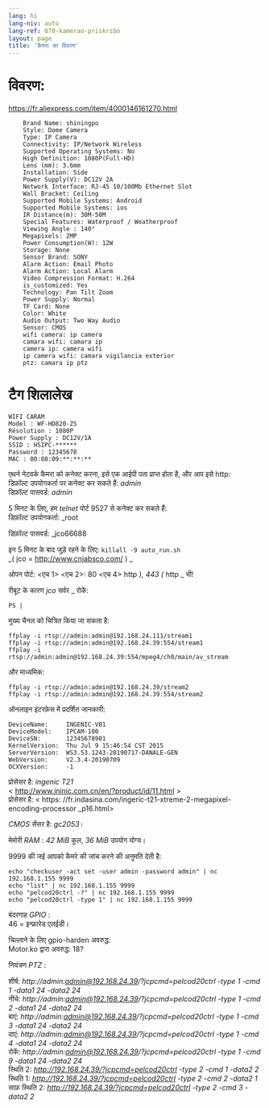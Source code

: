 ```yaml
---
lang: hi
lang-niv: auto
lang-ref: 070-kamerao-priskribo
layout: page
title: 'कैमरा का विवरण'
---
```




# विवरण:
<https://fr.aliexpress.com/item/4000146161270.html>  
```
    Brand Name: shiningpo
    Style: Dome Camera
    Type: IP Camera
    Connectivity: IP/Network Wireless
    Supported Operating Systems: No
    High Definition: 1080P(Full-HD)
    Lens (mm): 3.6mm
    Installation: Side
    Power Supply(V): DC12V 2A
    Network Interface: RJ-45 10/100Mb Ethernet Slot
    Wall Bracket: Ceiling
    Supported Mobile Systems: Android
    Supported Mobile Systems: ios
    IR Distance(m): 30M-50M
    Special Features: Waterproof / Weatherproof
    Viewing Angle : 140°
    Megapixels: 2MP
    Power Consumption(W): 12W
    Storage: None
    Sensor Brand: SONY
    Alarm Action: Email Photo
    Alarm Action: Local Alarm
    Video Compression Format: H.264
    is_customized: Yes
    Technology: Pan Tilt Zoom
    Power Supply: Normal
    TF Card: None
    Color: White
    Audio Output: Two Way Audio
    Sensor: CMOS
    wifi camera: ip camera
    camara wifi: camara ip
    camera ip: camera wifi
    ip camera wifi: camara vigilancia exterior
    ptz: camara ip ptz
```

# टैग शिलालेख
```
WIFI CARAM
Model : WF-HD820-ZS
Résolution : 1080P
Power Supply : DC12V/1A
SSID : HSIPC-******
Password : 12345678
MAC : 00:88:09:**:**:**
```

एथर्न नेटवर्क कैमरा को कनेक्ट करना, इसे एक आईपी पता प्राप्त होता है, और आप इसे http:    
 डिफ़ॉल्ट उपयोगकर्ता पर कनेक्ट कर सकते हैं:   _admin_    
 डिफ़ॉल्ट पासवर्ड:   _admin_  

5 मिनट के लिए, हम   _telnet_   पोर्ट 9527 से कनेक्ट कर सकते हैं:    
 डिफ़ॉल्ट उपयोगकर्ता:   _root  
  
  
डिफ़ॉल्ट पासवर्ड:   _jco66688  
  
  
इन 5 मिनट के बाद जुड़े रहने के लिए:   `killall -9 auto_run.sh`      
  _(  jco = http://www.cnjabsco.com/   )    _



ओपन पोर्ट: <एच 1> <एच 2>: 80 <एच 4> http  _), 443  (_  http  _   भी!      


रीबूट के कारण   _jco_  सर्वर  _   रोकें:    
```
PS | 
```

मुख्य चैनल को चित्रित किया जा सकता है:    
```
ffplay -i rtsp://admin:admin@192.168.24.111/stream1
ffplay -i rtsp://admin:admin@192.168.24.39:554/stream1
ffplay -i rtsp://admin:admin@192.168.24.39:554/mpeg4/ch0/main/av_stream
```

और माध्यमिक:    
```
ffplay -i rtsp://admin:admin@192.168.24.39/stream2
ffplay -i rtsp://admin:admin@192.168.24.39:554/stream2
```

ऑनलाइन इंटरफ़ेस में प्रदर्शित जानकारी:    
```
DeviceName:     INGENIC-V01
DeviceModel:    IPCAM-100
DeviceSN:       12345678901
KernelVersion:  Thu Jul 9 15:46:54 CST 2015
ServerVersion:  WS3.53.1243-20190717-DANALE-GEN
WebVersion:     V2.3.4-20190709
OCXVersion:     -1
```

प्रोसेसर है:   _ingenic T21_  
  < http://www.ininic.com.cn/en/?product/id/11.html >    
 प्रोसेसर है:  < https: //fr.indasina.com/ingeric-t21-xtreme-2-megapixel-encoding-processor _p16.html>     


  _CMOS_   सेंसर है:   _gc2053_। 

मेमोरी   _RAM_ :   _42 MiB_   कुल,   _36 MiB_   उपयोग योग्य।    

9999 की जई आपको कैमरे की जांच करने की अनुमति देती है:    
```
echo "checkuser -act set -user admin -password admin" | nc 192.168.1.155 9999  
echo "list" | nc 192.168.1.155 9999  
echo "pelcod20ctrl -?" | nc 192.168.1.155 9999  
echo "pelcod20ctrl -type 1" | nc 192.168.1.155 9999  
```

बंदरगाह   _GPIO_ :    
 46 = इन्फ्रारेड एलईडी।  

चिल्लाने के लिए gpio-harden अवरुद्ध:   
Motor.ko द्वारा अवरुद्ध: 18?   

नियंत्रण   _PTZ_ :    

शीर्ष:   _http://admin:admin@192.168.24.39/?jcpcmd=pelcod20ctrl -type 1 -cmd 1 -data1 24 -data2 24_    
 नीचे:   _http://admin:admin@192.168.24.39/?jcpcmd=pelcod20ctrl -type 1 -cmd 2 -data1 24 -data2 24_    
 बाएं:   _http://admin:admin@192.168.24.39/?jcpcmd=pelcod20ctrl -type 1 -cmd 3 -data1 24 -data2 24_    
 दाएं:   _http://admin:admin@192.168.24.39/?jcpcmd=pelcod20ctrl -type 1 -cmd 4 -data1 24 -data2 24_    
 रोकें:   _http://admin:admin@192.168.24.39/?jcpcmd=pelcod20ctrl -type 1 -cmd 9 -data1 24 -data2 24_    
 स्थिति 2:   _http://192.168.24.39/?jcpcmd=pelcod20ctrl -type 2 -cmd 1 -data2 2_    
 स्थिति 1:   _http://192.168.24.39/?jcpcmd=pelcod20ctrl -type 2 -cmd 2 -data2 1_    
 साफ़ स्थिति 2:   _http://192.168.24.39/?jcpcmd=pelcod20ctrl -type 2 -cmd 3 -data2 2_    

